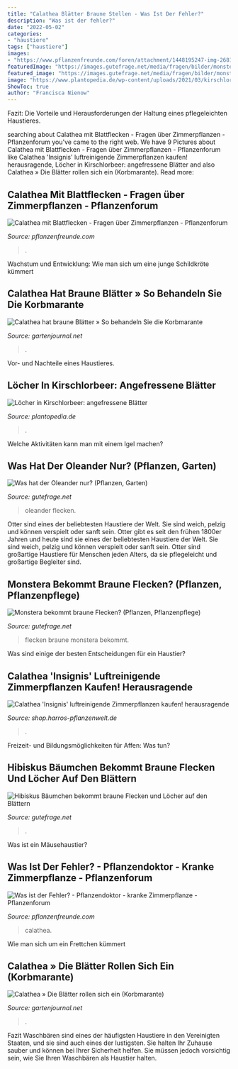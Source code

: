 ```yaml
---
title: "Calathea Blätter Braune Stellen - Was Ist Der Fehler?"
description: "Was ist der fehler?"
date: "2022-05-02"
categories:
- "haustiere"
tags: ["haustiere"]
images:
- "https://www.pflanzenfreunde.com/foren/attachment/1448195247-img-2681-jpeg/"
featuredImage: "https://images.gutefrage.net/media/fragen/bilder/monstera-bekommt-braune-flecken/1_big.jpg?v=1595063597984"
featured_image: "https://images.gutefrage.net/media/fragen/bilder/monstera-bekommt-braune-flecken/1_big.jpg?v=1595063597984"
image: "https://www.plantopedia.de/wp-content/uploads/2021/03/kirschlorbeer-blaetter-loecher-canva-768x512.jpg"
ShowToc: true
author: "Francisca Nienow"
---
```



Fazit: Die Vorteile und Herausforderungen der Haltung eines pflegeleichten Haustieres.

	

		
searching about Calathea mit Blattflecken - Fragen über Zimmerpflanzen - Pflanzenforum you've came to the right web. We have 9 Pictures about Calathea mit Blattflecken - Fragen über Zimmerpflanzen - Pflanzenforum like Calathea &#039;Insignis&#039; luftreinigende Zimmerpflanzen kaufen! herausragende, Löcher in Kirschlorbeer: angefressene Blätter and also Calathea » Die Blätter rollen sich ein (Korbmarante). Read more:
		
    
## Calathea Mit Blattflecken - Fragen über Zimmerpflanzen - Pflanzenforum

<img loading=lazy src="https://www.pflanzenfreunde.com/foren/attachment/1448195247-img-2681-jpeg/" onerror="this.onerror=null;this.src='https://tse1.mm.bing.net/th?id=OIP.aMp386kl9peFjP5J7h1BmAHaJ4&amp;pid=15.1';" alt="Calathea mit Blattflecken - Fragen über Zimmerpflanzen - Pflanzenforum">

_Source: pflanzenfreunde.com_

>. 

	

Wachstum und Entwicklung: Wie man sich um eine junge Schildkröte kümmert

    
## Calathea Hat Braune Blätter » So Behandeln Sie Die Korbmarante

<img loading=lazy src="https://img.gartenjournal.net/wp-content/uploads/calathea-blaetter-rollen-sich-ein.jpg-360x240.jpg" onerror="this.onerror=null;this.src='https://tse1.mm.bing.net/th?id=OIP.xwjoTOLcgCIuX7iNNfVhjwAAAA&amp;pid=15.1';" alt="Calathea hat braune Blätter » So behandeln Sie die Korbmarante">

_Source: gartenjournal.net_

>. 

	

Vor- und Nachteile eines Haustieres.

    
## Löcher In Kirschlorbeer: Angefressene Blätter

<img loading=lazy src="https://www.plantopedia.de/wp-content/uploads/2021/03/kirschlorbeer-blaetter-loecher-canva-768x512.jpg" onerror="this.onerror=null;this.src='https://tse4.mm.bing.net/th?id=OIP.mWJpctQ6hyx8-bh-InzROwHaE8&amp;pid=15.1';" alt="Löcher in Kirschlorbeer: angefressene Blätter">

_Source: plantopedia.de_

>. 

	

Welche Aktivitäten kann man mit einem Igel machen?

    
## Was Hat Der Oleander Nur? (Pflanzen, Garten)

<img loading=lazy src="https://images.gutefrage.net/media/fragen/bilder/was-hat-der-oleander-nur/1_original.jpg?v=1491147023000" onerror="this.onerror=null;this.src='https://tse1.mm.bing.net/th?id=OIP.YphB_djjpAjVW1W7Q1jE3gHaHZ&amp;pid=15.1';" alt="Was hat der Oleander nur? (Pflanzen, Garten)">

_Source: gutefrage.net_

>oleander flecken. 

	

Otter sind eines der beliebtesten Haustiere der Welt. Sie sind weich, pelzig und können verspielt oder sanft sein.
Otter gibt es seit den frühen 1800er Jahren und heute sind sie eines der beliebtesten Haustiere der Welt. Sie sind weich, pelzig und können verspielt oder sanft sein. Otter sind großartige Haustiere für Menschen jeden Alters, da sie pflegeleicht und großartige Begleiter sind.

    
## Monstera Bekommt Braune Flecken? (Pflanzen, Pflanzenpflege)

<img loading=lazy src="https://images.gutefrage.net/media/fragen/bilder/monstera-bekommt-braune-flecken/1_big.jpg?v=1595063597984" onerror="this.onerror=null;this.src='https://tse1.mm.bing.net/th?id=OIP.7CWrPUxTzdnCkRe1ZFQBlAAAAA&amp;pid=15.1';" alt="Monstera bekommt braune Flecken? (Pflanzen, Pflanzenpflege)">

_Source: gutefrage.net_

>flecken braune monstera bekommt. 

	

Was sind einige der besten Entscheidungen für ein Haustier?

    
## Calathea &#039;Insignis&#039; Luftreinigende Zimmerpflanzen Kaufen! Herausragende

<img loading=lazy src="https://shop.harros-pflanzenwelt.de/WebRoot/Store/Shops/es184529/56B0/9075/6B15/A9D7/701B/50ED/8963/382F/Calathea_Insignis_ml.jpg" onerror="this.onerror=null;this.src='https://tse1.mm.bing.net/th?id=OIP.qvR6G07T3wOQd-ZsoLWRjgHaJt&amp;pid=15.1';" alt="Calathea &#039;Insignis&#039; luftreinigende Zimmerpflanzen kaufen! herausragende">

_Source: shop.harros-pflanzenwelt.de_

>. 

	

Freizeit- und Bildungsmöglichkeiten für Affen: Was tun?

    
## Hibiskus Bäumchen Bekommt Braune Flecken Und Löcher Auf Den Blättern

<img loading=lazy src="https://images.gutefrage.net/media/fragen/bilder/hibiskus-baeumchen-bekommt-braune-flecken-und-loecher-auf-den-blaettern-ohne-ersichtlichen-schaedling/1_original.jpg?v=1403175752000" onerror="this.onerror=null;this.src='https://tse4.mm.bing.net/th?id=OIP.jFrGAAZF5uGgCER2pUoTIwHaFj&amp;pid=15.1';" alt="Hibiskus Bäumchen bekommt braune Flecken und Löcher auf den Blättern">

_Source: gutefrage.net_

>. 

	

Was ist ein Mäusehaustier?

    
## Was Ist Der Fehler? - Pflanzendoktor - Kranke Zimmerpflanze - Pflanzenforum

<img loading=lazy src="https://www.pflanzenfreunde.com/foren/attachment/1448193802-calathea-2-jpg/" onerror="this.onerror=null;this.src='https://tse1.mm.bing.net/th?id=OIP.KrqbwGmiYFYgookaFvpJpQHaEK&amp;pid=15.1';" alt="Was ist der Fehler? - Pflanzendoktor - kranke Zimmerpflanze - Pflanzenforum">

_Source: pflanzenfreunde.com_

>calathea. 

	

Wie man sich um ein Frettchen kümmert

    
## Calathea » Die Blätter Rollen Sich Ein (Korbmarante)

<img loading=lazy src="https://img.gartenjournal.net/wp-content/uploads/calathea-rufibarba-bluete.jpg-1020x680.jpg" onerror="this.onerror=null;this.src='https://tse1.mm.bing.net/th?id=OIP.7wH1-4mC-I0xaL2V4VEnkQHaE8&amp;pid=15.1';" alt="Calathea » Die Blätter rollen sich ein (Korbmarante)">

_Source: gartenjournal.net_

>. 

	

Fazit
Waschbären sind eines der häufigsten Haustiere in den Vereinigten Staaten, und sie sind auch eines der lustigsten. Sie halten Ihr Zuhause sauber und können bei Ihrer Sicherheit helfen. Sie müssen jedoch vorsichtig sein, wie Sie Ihren Waschbären als Haustier halten.


